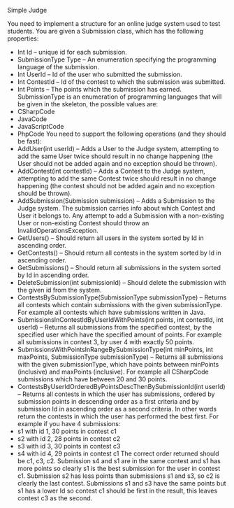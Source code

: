 Simple Judge

You need to implement a structure for an online judge system used to test students. You are given a Submission class, which has the following properties:
+	Int Id – unique id for each submission.
+	SubmissionType Type – An enumeration specifying the programming language of the submission.
+	Int UserId – Id of the user who submitted the submission.
+	Int ContestId – Id of the contest to which the submission was submitted.
+	Int Points – The points which the submission has earned.
SubmissionType is an enumeration of programming languages that will be given in the skeleton, the possible values are:
+	CSharpCode
+	JavaCode
+	JavaScriptCode
+	PhpCode
You need to support the following operations (and they should be fast):
+	AddUser(int userId) – Adds a User to the Judge system, attempting to add the same User twice should result in no change happening (the User should not be added again and no exception should be thrown).
+	AddContest(int contestId) – Adds a Contest to the Judge system, attempting to add the same Contest twice should result in no change happening (the contest should not be added again and no exception should be thrown).
+	AddSubmission(Submission submission) – Adds a Submission to the Judge system. The submission carries info about which Contest and User it belongs to. Any attempt to add a Submission with a non-existing User or non-existing Contest should throw an InvalidOperationsException.
+	GetUsers() – Should return all users in the system sorted by Id in ascending order.
+	GetContests() – Should return all contests in the system sorted by Id in ascending order.
+	GetSubmissions() – Should return all submissions in the system sorted by Id in ascending order.
+	DeleteSubmission(int submissionId) – Should delete the submission with the given id from the system.
+	ContestsBySubmissionType(SubmissionType submissionType) – Returns all contests which contain submissions with the given submissionType. For example all contests which have submissions written in Java.
+	SubmissionsInContestIdByUserIdWithPoints(int points, int contestId, int userId) – Returns all submissions from the specified contest, by the specified user which have the specified amount of points. For example all submissions in contest 3, by user 4 with exactly 50 points.
+	SubmissionsWithPointsInRangeBySubmissionType(int minPoints, int maxPoints, SubmissionType submissionType) – Returns all submissions with the given submissionType, which have points between minPoints (inclusive) and maxPoints (inclusive). For example all CSharpCode submissions which have between 20 and 30 points.
+	ContestsByUserIdOrderedByPointsDescThenBySubmissionId(int userId) – Returns all contests in which the user has submissions, ordered by submission points in descending order as a first criteria and by submission Id in ascending order as a second criteria. In other words return the contests in which the user has performed the best first. For example if you have 4 submissions:
+ s1 with id 1, 30 points in contest c1
+	s2 with id 2, 28 points in contest c2
+	s3 with id 3, 30 points in contest c3
+	s4 with id 4, 29 points in contest c1
The correct order returned should be c1, c3, c2. Submission s4 and s1 are in the same contest and s1 has more points so clearly s1 is the best submission for the user in contest c1. Submission s2 has less points than submissions s1 and s3, so c2 is clearly the last contest. Submissions s1 and s3 have the same points but s1 has a lower Id so contest c1 should be first in the result, this leaves contest c3 as the second.
